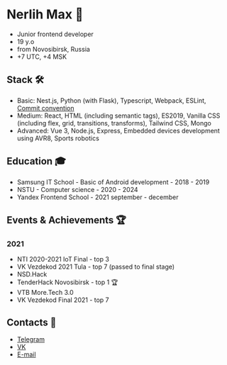 # Nerlih Max 👋
- Junior frontend developer
- 19 y.o
- from Novosibirsk, Russia
- +7 UTC, +4 MSK

## Stack 🛠️
- Basic: Nest.js, Python (with Flask), Typescript, Webpack, ESLint, [Commit convention](https://www.conventionalcommits.org)
- Medium: React, HTML (including semantic tags), ES2019, Vanilla CSS (including flex, grid, transitions, transforms), Tailwind CSS, Mongo
- Advanced: Vue 3, Node.js, Express, Embedded devices development using AVR8, Sports robotics

## Education 🎓
- Samsung IT School - Basic of Android development - 2018 - 2019
- NSTU - Computer science - 2020 - 2024
- Yandex Frontend School - 2021 september - december

## Events & Achievements 🏆

### 2021
- NTI 2020-2021 IoT Final - top 3
- VK Vezdekod 2021 Tula - top 7 (passed to final stage)
- NSD.Hack
- TenderHack Novosibirsk - top 1 🏆
- VTB More.Tech 3.0
- VK Vezdekod Final 2021 - top 7

## Contacts 📮
- [Telegram](https://t.me/nerlihmax)
- [VK](https://vk.com/nerlihmax)
- [E-mail](mailto://nerlihmax@yandex.ru)
